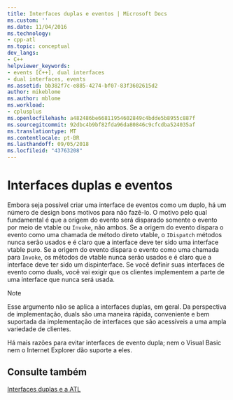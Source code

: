 ```yaml
---
title: Interfaces duplas e eventos | Microsoft Docs
ms.custom: ''
ms.date: 11/04/2016
ms.technology:
- cpp-atl
ms.topic: conceptual
dev_langs:
- C++
helpviewer_keywords:
- events [C++], dual interfaces
- dual interfaces, events
ms.assetid: bb382f7c-e885-4274-bf07-83f3602615d2
author: mikeblome
ms.author: mblome
ms.workload:
- cplusplus
ms.openlocfilehash: a482486be66811954602849c4bdde5b8955c887f
ms.sourcegitcommit: 92dbc4b9bf82fda96da80846c9cfcdba524035af
ms.translationtype: MT
ms.contentlocale: pt-BR
ms.lasthandoff: 09/05/2018
ms.locfileid: "43763208"
---
```

# <a name="dual-interfaces-and-events"></a>Interfaces duplas e eventos

Embora seja possível criar uma interface de eventos como um duplo, há um número de design bons motivos para não fazê-lo. O motivo pelo qual fundamental é que a origem do evento será disparado somente o evento por meio de vtable ou `Invoke`, não ambos. Se a origem do evento dispara o evento como uma chamada de método direto vtable, o `IDispatch` métodos nunca serão usados e é claro que a interface deve ter sido uma interface vtable puro. Se a origem do evento dispara o evento como uma chamada para `Invoke`, os métodos de vtable nunca serão usados e é claro que a interface deve ter sido um dispinterface. Se você definir suas interfaces de evento como duals, você vai exigir que os clientes implementem a parte de uma interface que nunca será usada.

> [!NOTE]
>  Esse argumento não se aplica a interfaces duplas, em geral. Da perspectiva de implementação, duals são uma maneira rápida, conveniente e bem suportada da implementação de interfaces que são acessíveis a uma ampla variedade de clientes.

Há mais razões para evitar interfaces de evento dupla; nem o Visual Basic nem o Internet Explorer dão suporte a eles.

## <a name="see-also"></a>Consulte também

[Interfaces duplas e a ATL](../atl/dual-interfaces-and-atl.md)

